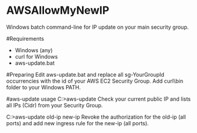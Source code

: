 # AWSAllowMyNewIP
Windows batch command-line for IP update on your main security group.

#Requirements
- Windows (any)
- curl for Windows
- aws-update.bat

#Preparing
Edit aws-update.bat and replace all sg-YourGroupId occurrencies with the id of your AWS EC2 Security Group.
Add curl\bin folder to your Windows PATH.

#aws-update usage
C:\>aws-update
   Check your current public IP and lists all IPs (Cidr) from your Security Group.
   
C:\>aws-update old-ip new-ip
   Revoke the authorization for the old-ip (all ports) and add new ingress rule for the new-ip (all ports).
  

